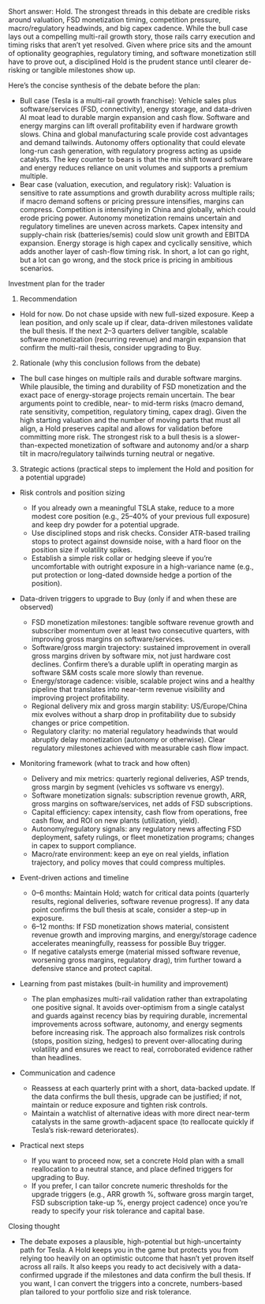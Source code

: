 Short answer: Hold. The strongest threads in this debate are credible risks around valuation, FSD monetization timing, competition pressure, macro/regulatory headwinds, and big capex cadence. While the bull case lays out a compelling multi-rail growth story, those rails carry execution and timing risks that aren’t yet resolved. Given where price sits and the amount of optionality geographies, regulatory timing, and software monetization still have to prove out, a disciplined Hold is the prudent stance until clearer de-risking or tangible milestones show up.

Here’s the concise synthesis of the debate before the plan:
- Bull case (Tesla is a multi-rail growth franchise): Vehicle sales plus software/services (FSD, connectivity), energy storage, and data-driven AI moat lead to durable margin expansion and cash flow. Software and energy margins can lift overall profitability even if hardware growth slows. China and global manufacturing scale provide cost advantages and demand tailwinds. Autonomy offers optionality that could elevate long-run cash generation, with regulatory progress acting as upside catalysts. The key counter to bears is that the mix shift toward software and energy reduces reliance on unit volumes and supports a premium multiple.
- Bear case (valuation, execution, and regulatory risk): Valuation is sensitive to rate assumptions and growth durability across multiple rails; if macro demand softens or pricing pressure intensifies, margins can compress. Competition is intensifying in China and globally, which could erode pricing power. Autonomy monetization remains uncertain and regulatory timelines are uneven across markets. Capex intensity and supply-chain risk (batteries/semis) could slow unit growth and EBITDA expansion. Energy storage is high capex and cyclically sensitive, which adds another layer of cash-flow timing risk. In short, a lot can go right, but a lot can go wrong, and the stock price is pricing in ambitious scenarios.

Investment plan for the trader

1) Recommendation
- Hold for now. Do not chase upside with new full-sized exposure. Keep a lean position, and only scale up if clear, data-driven milestones validate the bull thesis. If the next 2–3 quarters deliver tangible, scalable software monetization (recurring revenue) and margin expansion that confirm the multi-rail thesis, consider upgrading to Buy.

2) Rationale (why this conclusion follows from the debate)
- The bull case hinges on multiple rails and durable software margins. While plausible, the timing and durability of FSD monetization and the exact pace of energy-storage projects remain uncertain. The bear arguments point to credible, near- to mid-term risks (macro demand, rate sensitivity, competition, regulatory timing, capex drag). Given the high starting valuation and the number of moving parts that must all align, a Hold preserves capital and allows for validation before committing more risk. The strongest risk to a bull thesis is a slower-than-expected monetization of software and autonomy and/or a sharp tilt in macro/regulatory tailwinds turning neutral or negative.

3) Strategic actions (practical steps to implement the Hold and position for a potential upgrade)

- Risk controls and position sizing
  - If you already own a meaningful TSLA stake, reduce to a more modest core position (e.g., 25–40% of your previous full exposure) and keep dry powder for a potential upgrade.
  - Use disciplined stops and risk checks. Consider ATR-based trailing stops to protect against downside noise, with a hard floor on the position size if volatility spikes.
  - Establish a simple risk collar or hedging sleeve if you’re uncomfortable with outright exposure in a high-variance name (e.g., put protection or long-dated downside hedge a portion of the position).

- Data-driven triggers to upgrade to Buy (only if and when these are observed)
  - FSD monetization milestones: tangible software revenue growth and subscriber momentum over at least two consecutive quarters, with improving gross margins on software/services.
  - Software/gross margin trajectory: sustained improvement in overall gross margins driven by software mix, not just hardware cost declines. Confirm there’s a durable uplift in operating margin as software S&M costs scale more slowly than revenue.
  - Energy/storage cadence: visible, scalable project wins and a healthy pipeline that translates into near-term revenue visibility and improving project profitability.
  - Regional delivery mix and gross margin stability: US/Europe/China mix evolves without a sharp drop in profitability due to subsidy changes or price competition.
  - Regulatory clarity: no material regulatory headwinds that would abruptly delay monetization (autonomy or otherwise). Clear regulatory milestones achieved with measurable cash flow impact.

- Monitoring framework (what to track and how often)
  - Delivery and mix metrics: quarterly regional deliveries, ASP trends, gross margin by segment (vehicles vs software vs energy).
  - Software monetization signals: subscription revenue growth, ARR, gross margins on software/services, net adds of FSD subscriptions.
  - Capital efficiency: capex intensity, cash flow from operations, free cash flow, and ROI on new plants (utilization, yield).
  - Autonomy/regulatory signals: any regulatory news affecting FSD deployment, safety rulings, or fleet monetization programs; changes in capex to support compliance.
  - Macro/rate environment: keep an eye on real yields, inflation trajectory, and policy moves that could compress multiples.

- Event-driven actions and timeline
  - 0–6 months: Maintain Hold; watch for critical data points (quarterly results, regional deliveries, software revenue progress). If any data point confirms the bull thesis at scale, consider a step-up in exposure.
  - 6–12 months: If FSD monetization shows material, consistent revenue growth and improving margins, and energy/storage cadence accelerates meaningfully, reassess for possible Buy trigger.
  - If negative catalysts emerge (material missed software revenue, worsening gross margins, regulatory drag), trim further toward a defensive stance and protect capital.

- Learning from past mistakes (built-in humility and improvement)
  - The plan emphasizes multi-rail validation rather than extrapolating one positive signal. It avoids over-optimism from a single catalyst and guards against recency bias by requiring durable, incremental improvements across software, autonomy, and energy segments before increasing risk.
  The approach also formalizes risk controls (stops, position sizing, hedges) to prevent over-allocating during volatility and ensures we react to real, corroborated evidence rather than headlines.

- Communication and cadence
  - Reassess at each quarterly print with a short, data-backed update. If the data confirms the bull thesis, upgrade can be justified; if not, maintain or reduce exposure and tighten risk controls.
  - Maintain a watchlist of alternative ideas with more direct near-term catalysts in the same growth-adjacent space (to reallocate quickly if Tesla’s risk-reward deteriorates).

- Practical next steps
  - If you want to proceed now, set a concrete Hold plan with a small reallocation to a neutral stance, and place defined triggers for upgrading to Buy.
  - If you prefer, I can tailor concrete numeric thresholds for the upgrade triggers (e.g., ARR growth %, software gross margin target, FSD subscription take-up %, energy project cadence) once you’re ready to specify your risk tolerance and capital base.

Closing thought
- The debate exposes a plausible, high-potential but high-uncertainty path for Tesla. A Hold keeps you in the game but protects you from relying too heavily on an optimistic outcome that hasn’t yet proven itself across all rails. It also keeps you ready to act decisively with a data-confirmed upgrade if the milestones and data confirm the bull thesis. If you want, I can convert the triggers into a concrete, numbers-based plan tailored to your portfolio size and risk tolerance.